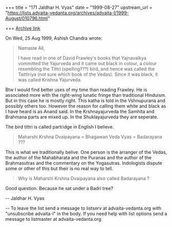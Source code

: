 +++
title = "171 Jaldhar H. Vyas"
date = "1999-08-27"
upstream_url = "https://lists.advaita-vedanta.org/archives/advaita-l/1999-August/010796.html"

+++
[Archive link](https://lists.advaita-vedanta.org/archives/advaita-l/1999-August/010796.html)

On Wed, 25 Aug 1999, Ashish Chandra wrote:

> Namaste All,
>
> I have read in one of David Frawley's books that Yajnavalkya vommitted the
> Yajurveda and it came out black in colour, a colour  resembling the Tittri
> (spelling???) bird, and hence was called the Taittiriya (not sure which book
> of the Vedas). Since it was black, it was called Krishna Yajurveda.
>

Btw I would find better uses of my time than reading Frawley.  He is
associated more with the right-wing lunatic fringe than traditional
Hinduism.  But in this case he is mostly right.  This katha is told in the
Vshnupurana and possibly others too.  However the reason for calling them
white and black as I have heard is as Anand said.  In the Krshnayajurveda
the Samhita and Brahmana parts are mixed up.  In the Shuklayajurveda they
are seperate.

The bird tittri is called partridge in English I believe.

> Maharshi Krshna Dvaipayana = Bhagawan Veda Vyas = Badarayana ???
>

This is what we traditionally belive.  One person is the arranger of the
Vedas, the author of the Mahabharata and the Puranas and the author of the
Brahmasutras and the commentary on the Yogasutras.  Indologists dispute
some or other of this but their is no real way to tell.

> Why is Maharshi Krshna Dvaipayana also called Badarayana ?
>

Good question.  Because he sat under a Badri tree?

--
Jaldhar H. Vyas <jaldhar at braincells.com>

-- 
To leave the list send a message to listserv at advaita-vedanta.org with
"unsubscribe advaita-l" in the body.  If you need help with list options 
send a message to listmaster at advaita-vedanta.org

